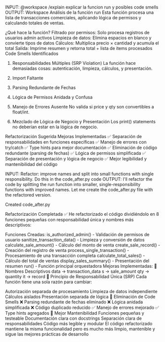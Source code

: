 INPUT: @workspace /explain explicar la funcion run y posibles code smells
OUTPUT:
Workspace
Análisis de la función run
Esta función procesa una lista de transacciones comerciales, aplicando lógica de permisos y calculando totales de ventas.

¿Qué hace la función?
Filtrado por permisos: Solo procesa registros de usuarios admin activos
Limpieza de datos: Elimina espacios en blanco y convierte tipos de datos
Cálculos: Multiplica precio × cantidad y acumula el total
Salida: Imprime resumen y retorna total + lista de items procesados
Code Smells Identificados
1. Responsabilidades Múltiples (SRP Violation)
La función hace demasiadas cosas: autenticación, limpieza, cálculos, y presentación.

2. Import Faltante
3. Parsing Redundante de Fechas
4. Lógica de Permisos Anidada y Confusa
5. Manejo de Errores Ausente
No valida si price y qty son convertibles a float/int.

6. Mezclado de Lógica de Negocio y Presentación
Los print() statements no deberían estar en la lógica de negocio.

Refactorización Sugerida
Mejoras Implementadas
✅ Separación de responsabilidades en funciones específicas
✅ Manejo de errores con try/catch
✅ Type hints para mejor documentación
✅ Eliminación de código redundante (parsing de fechas)
✅ Lógica de permisos simplificada
✅ Separación de presentación y lógica de negocio
✅ Mejor legibilidad y mantenibilidad del código

INPUT: Refactor: improve names and split into small functions with single responsibility. Do this in the code_after.py code
OUTPUT:
I'll refactor the code by splitting the run function into smaller, single-responsibility functions with improved names. Let me create the code_after.py file with the refactored version.

Created code_after.py

Refactorización Completada ✅
He refactorizado el código dividiéndolo en 8 funciones pequeñas con responsabilidad única y nombres más descriptivos:

Funciones Creadas:
is_authorized_admin() - Validación de permisos de usuario
sanitize_transaction_data() - Limpieza y conversión de datos
calculate_sale_amount() - Cálculo del monto de venta
create_sale_record() - Creación del registro de venta
process_single_transaction() - Procesamiento de una transacción completa
calculate_total_sales() - Cálculo del total de ventas
display_sales_summary() - Presentación del resumen
run() - Función principal orquestadora
Mejoras Implementadas:
🔹 Nombres Descriptivos
data → transaction_data
s → sale_amount
qty → quantity
it → record
🔹 Principio de Responsabilidad Única (SRP)
Cada función tiene una sola razón para cambiar:

Autorización separada de procesamiento
Limpieza de datos independiente
Cálculos aislados
Presentación separada de lógica
🔹 Eliminación de Code Smells
❌ Parsing redundante de fechas eliminado
❌ Lógica anidada simplificada
❌ Código duplicado reducido
✅ Manejo de errores mejorado
✅ Type hints agregados
🔹 Mejor Mantenibilidad
Funciones pequeñas y testeable
Documentación clara con docstrings
Separación clara de responsabilidades
Código más legible y modular
El código refactorizado mantiene la misma funcionalidad pero es mucho más limpio, mantenible y sigue las mejores prácticas de desarrollo
